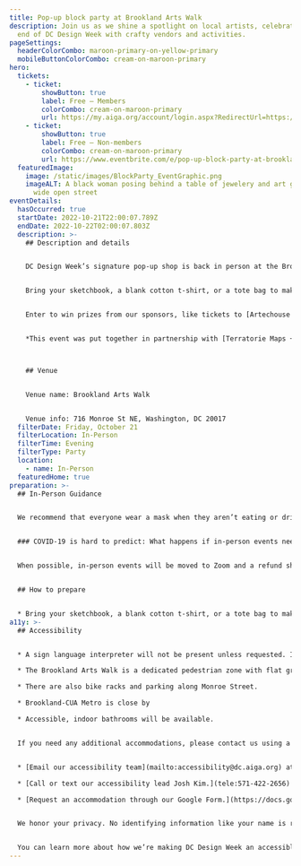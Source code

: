 ```yaml
---
title: Pop-up block party at Brookland Arts Walk
description: Join us as we shine a spotlight on local artists, celebrating the
  end of DC Design Week with crafty vendors and activities.
pageSettings:
  headerColorCombo: maroon-primary-on-yellow-primary
  mobileButtonColorCombo: cream-on-maroon-primary
hero:
  tickets:
    - ticket:
        showButton: true
        label: Free — Members
        colorCombo: cream-on-maroon-primary
        url: https://my.aiga.org/account/login.aspx?RedirectUrl=https://ikit.aiga.org/ikit_national_util/ikit-national-util-sso-redirect/?state=https%3A%2F%2Fdc.aiga.org%2Fevent%2Fpop-up-block-party-at-brookland-arts-walk%2F%3Fredirect_source%3Deventbrite_register
    - ticket:
        showButton: true
        label: Free — Non-members
        colorCombo: cream-on-maroon-primary
        url: https://www.eventbrite.com/e/pop-up-block-party-at-brookland-arts-walk-tickets-425473531787
  featuredImage:
    image: /static/images/BlockParty_EventGraphic.png
    imageALT: A black woman posing behind a table of jewelery and art goods in a
      wide open street
eventDetails:
  hasOccurred: true
  startDate: 2022-10-21T22:00:07.789Z
  endDate: 2022-10-22T02:00:07.803Z
  description: >-
    ## Description and details


    DC Design Week’s signature pop-up shop is back in person at the Brookland Arts Walk this year! Join us for a block party hosted with [Terratorie Maps + Goods](https://terratorie.com/?gclid=Cj0KCQjwj7CZBhDHARIsAPPWv3dMMx0vUqgZmQuY2ujCxd-A0xQcGnAoFFdp53l66QuIVQ0tsh3gX6waAm6WEALw_wcB) and sponsored by [Taoti Creative](https://taoti.com/), featuring artworks from local artists and on-site vendors. 


    Bring your sketchbook, a blank cotton t-shirt, or a tote bag to make a fun DCDW custom block print with [The Block Print Bike](https://blockprintbike.com/). Shop the arts and goods made by local creatives.


    Enter to win prizes from our sponsors, like tickets to [Artechouse DC's current exhibit](https://www.artechouse.com/), design skills classes from [Moxie](https://ideaswithmoxie.com/), and free swag sponsored by [Custom Ink](https://www.customink.com/designs/bag/uhj0-00c0-b2aa/social/?description=Checkout%20my%20one-of-a-kind%20custom%20design%20from%20www.customink.com&mrkgadid=&mrkgcl=293&mrkgen=gdsa&mrkgbflag=0&mrkgcat=&pc=PNG-990088&acctid=21700000001566238&dskeywordid=39700060697334237&%7d&device=c&network=g&matchtype=&locationid=9061285&creative=497428030530&targetid=dsa-396270014354&campaignid=12300172045&adgroupid=116966615265&gclid=Cj0KCQjwy5maBhDdARIsAMxrkw1LQ21JuEB_-KPlgQlc7aNNbfIkjZibogUB4r46-rgd0BGILunFxskaAhCZEALw_wcB&gclsrc=aw.ds). Connect with fellow creatives in the area.


    *This event was put together in partnership with [Terratorie Maps + Goods](https://terratorie.com/) and was made possible by our sponsor [Taoti Creative](https://taoti.com/).*



    ## Venue


    Venue name: Brookland Arts Walk


    Venue info: 716 Monroe St NE, Washington, DC 20017
  filterDate: Friday, October 21
  filterLocation: In-Person
  filterTime: Evening
  filterType: Party
  location:
    - name: In-Person
  featuredHome: true
preparation: >-
  ## In-Person Guidance


  We recommend that everyone wear a mask when they aren’t eating or drinking.


  ### COVID-19 is hard to predict: What happens if in-person events need to be canceled?


  When possible, in-person events will be moved to Zoom and a refund should not be expected. If an event is canceled in its entirety, a refund will be issued. In either scenario you will be notified immediately.


  ## How to prepare


  * Bring your sketchbook, a blank cotton t-shirt, or a tote bag to make a fun DCDW custom block print with [The Block Print Bike](https://blockprintbike.com/).
a11y: >-
  ## Accessibility


  * A sign language interpreter will not be present unless requested. If requested, we will do our best to employ a sign language interpreter for the event.

  * The Brookland Arts Walk is a dedicated pedestrian zone with flat ground and a wide walkway.

  * There are also bike racks and parking along Monroe Street.

  * Brookland-CUA Metro is close by

  * Accessible, indoor bathrooms will be available.


  If you need any additional accommodations, please contact us using a method that works best for you:


  * [Email our accessibility team](mailto:accessibility@dc.aiga.org) at accessibility@dc.aiga.org.

  * [Call or text our accessibility lead Josh Kim.](tele:571-422-2656)

  * [Request an accommodation through our Google Form.](https://docs.google.com/forms/d/e/1FAIpQLSe2l-FrPiSaZxPjIAOUadYn3axaz6SyloV42CWg-HF65TTy1w/viewform)


  We honor your privacy. No identifying information like your name is required to request an accommodation, and all details will be deleted once completed.


  You can learn more about how we’re making DC Design Week an accessible experience by visiting our [accessibility statement](/accessibility/).
---
```

